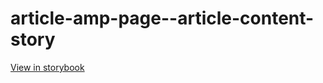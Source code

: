 # article-amp-page--article-content-story

[View in storybook](https://raw.githack.com/Independent-Digital-News-and-Media-Ltd/indy100-pwamp-sb/PR-619-sb/index.html?path=/story/article-amp-page--article-content-story)